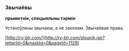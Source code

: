 ### Звычаёвы
**прыметнік, спецыяльны тэрмін**

Устаноўлены звычаем, а не законам. Звычаёвае права.

<a rel="author">[http://rv-blr.com/](http://rv-blr.com/slounik.jsp?letterId=0&maskId=0&pageId=1129)</a>
